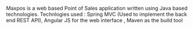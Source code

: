 Maxpos is a web based Point of Sales application written using Java based technologies.
Technlogies used :
Spring MVC (Used to implement the back end REST API),
Angular JS for the web interface ,
Maven as the build tool
